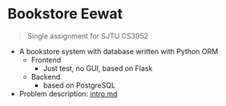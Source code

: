 # Bookstore Eewat

> Single assignment for SJTU CS3952

- A bookstore system with database written with Python ORM
  - Frontend
    - Just test, no GUI, based on Flask
  - Backend
    - based on PostgreSQL
- Problem description: [intro.md](intro.md)
